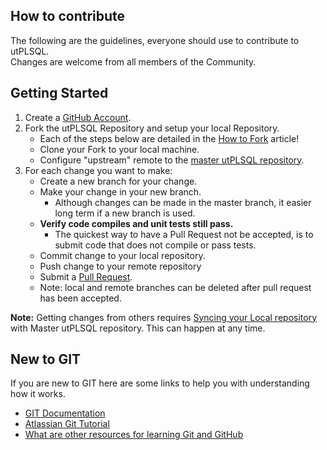 ## How to contribute ##

The following are the guidelines, everyone should use to contribute to utPLSQL.  
Changes are welcome from all members of the Community. 

## Getting Started ##

1. Create a [GitHub Account](https://github.com/join).
2. Fork the utPLSQL Repository and setup your local Repository.
     * Each of the steps below are detailed in the [How to Fork](https://help.github.com/articles/fork-a-repo) article!
     * Clone your Fork to your local machine.
     * Configure "upstream" remote to the [master utPLSQL repository](https://github.com/utPLSQL/utPLSQL.git).
3. For each change you want to make:       
     * Create a new branch for your change. 
     * Make your change in your new branch. 
         * Although changes can be made in the master branch, it easier long term if a new branch is used.
     * **Verify code compiles and unit tests still pass.** 
         * The quickest way to have a Pull Request not be accepted, is to submit code that does not compile or pass tests.
     * Commit change to your local repository.
     * Push change to your remote repository
     * Submit a [Pull Request](https://help.github.com/articles/using-pull-requests).
     * Note: local and remote branches can be deleted after pull request has been accepted.

**Note:** Getting changes from others requires [Syncing your Local repository](https://help.github.com/articles/syncing-a-fork) with Master utPLSQL repository.    This can happen at any time.

## New to GIT ##

If you are new to GIT here are some links to help you with understanding how it works.    

- [GIT Documentation](http://git-scm.com/doc)
- [Atlassian Git Tutorial](https://www.atlassian.com/git/tutorial/git-basics)
- [What are other resources for learning Git and GitHub](https://help.github.com/articles/what-are-other-good-resources-for-learning-git-and-github) 

